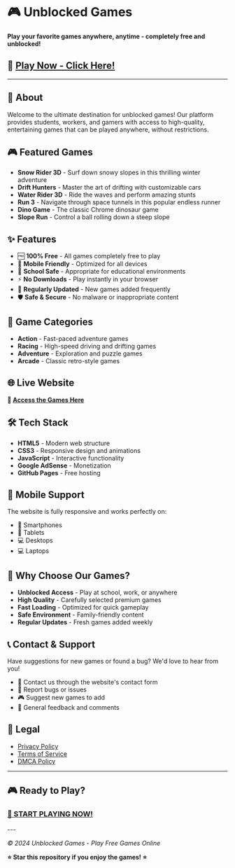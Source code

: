 # 🎮 Unblocked Games

**Play your favorite games anywhere, anytime - completely free and unblocked!**

## 🚀 [Play Now - Click Here!](https://totallymaths.com/somethingijnfaisdhfsaidfjsada.html)

---

## 🎯 About

Welcome to the ultimate destination for unblocked games! Our platform provides students, workers, and gamers with access to high-quality, entertaining games that can be played anywhere, without restrictions.

## 🎮 Featured Games

- **Snow Rider 3D** - Surf down snowy slopes in this thrilling winter adventure
- **Drift Hunters** - Master the art of drifting with customizable cars
- **Water Rider 3D** - Ride the waves and perform amazing stunts
- **Run 3** - Navigate through space tunnels in this popular endless runner
- **Dino Game** - The classic Chrome dinosaur game
- **Slope Run** - Control a ball rolling down a steep slope

## ✨ Features

- 🆓 **100% Free** - All games completely free to play
- 📱 **Mobile Friendly** - Optimized for all devices
- 🏫 **School Safe** - Appropriate for educational environments
- ⚡ **No Downloads** - Play instantly in your browser
- 🔄 **Regularly Updated** - New games added frequently
- 🛡️ **Safe & Secure** - No malware or inappropriate content

## 🎲 Game Categories

- **Action** - Fast-paced adventure games
- **Racing** - High-speed driving and drifting games
- **Adventure** - Exploration and puzzle games
- **Arcade** - Classic retro-style games

## 🌐 Live Website

**🔗 [Access the Games Here](https://totallymaths.com/somethingijnfaisdhfsaidfjsada.html)**

## 🛠️ Tech Stack

- **HTML5** - Modern web structure
- **CSS3** - Responsive design and animations
- **JavaScript** - Interactive functionality
- **Google AdSense** - Monetization
- **GitHub Pages** - Free hosting

## 📱 Mobile Support

The website is fully responsive and works perfectly on:
- 📱 Smartphones
- 📱 Tablets
- 💻 Desktops
- 💻 Laptops

## 🎯 Why Choose Our Games?

- **Unblocked Access** - Play at school, work, or anywhere
- **High Quality** - Carefully selected premium games
- **Fast Loading** - Optimized for quick gameplay
- **Safe Environment** - Family-friendly content
- **Regular Updates** - Fresh games added weekly

## 📞 Contact & Support

Have suggestions for new games or found a bug? We'd love to hear from you!

- 📧 Contact us through the website's contact form
- 🐛 Report bugs or issues
- 🎮 Suggest new games to add
- 💬 General feedback and comments

## 📄 Legal

- [Privacy Policy](https://totallymaths.com/somethingijnfaisdhfsaidfjsada.html)
- [Terms of Service](https://totallymaths.com/somethingijnfaisdhfsaidfjsada.html)
- [DMCA Policy](https://totallymaths.com/somethingijnfaisdhfsaidfjsada.html)

---

## 🎮 Ready to Play?

### **[🚀 START PLAYING NOW!](https://totallymaths.com/somethingijnfaisdhfsaidfjsada.html)**

---<script async src="https://pagead2.googlesyndication.com/pagead/js/adsbygoogle.js?client=ca-pub-2372648416712746"
     crossorigin="anonymous"></script>

*© 2024 Unblocked Games - Play Free Games Online*



**⭐ Star this repository if you enjoy the games! ⭐**
